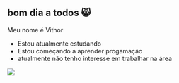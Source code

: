 ## bom dia a todos 😸

Meu nome é Vithor

- Estou atualmente estudando
- Estou começando a aprender progamação
- atualmente não tenho interesse em trabalhar na área

![](https://tenor.com/pt-BR/view/anime-frieren-cold-freeze-frozen-gif-3761463736869033710)
